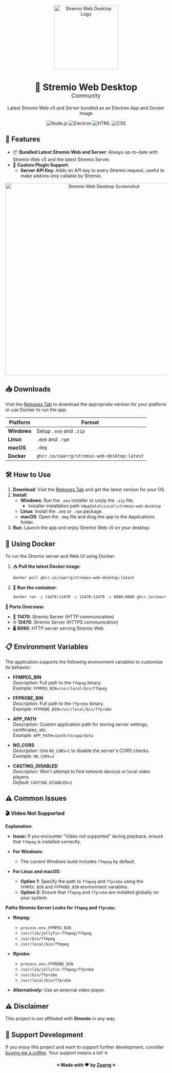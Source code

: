 <p align="center">
  <img src="https://www.stremio.com/website/stremio-logo-small.png" alt="Stremio Web Desktop Logo" width="200" />
</p>
<div align="center">
  <h1>🌌 Stremio Web Desktop<br/><span style="font-size: 0.6em; font-weight: normal;">Community</span></h1>
</div>


<p align="center">Latest Stremio Web v5 and Server bundled as an Electron App and Docker Image</p>
<p align="center">
  <img src="https://img.shields.io/badge/Node.js-43853D?style=for-the-badge&logo=node.js&logoColor=white" alt="Node.js">
  <img src="https://img.shields.io/badge/Electron-191970?style=for-the-badge&logo=electron&logoColor=white" alt="Electron">
  <img src="https://img.shields.io/badge/HTML-239120?style=for-the-badge&logo=html5&logoColor=white" alt="HTML">
  <img src="https://img.shields.io/badge/CSS-239120?style=for-the-badge&logo=css3&logoColor=white" alt="CSS">
</p>

## 🌟 **Features**
- 📦 **Bundled Latest Stremio Web and Server**: Always up-to-date with Stremio Web v5 and the latest Stremio Server.
- 🔧 **Custom Plugin Support**:
    - **Server API Key**: Adds an API key to every Stremio request, useful to make addons only callable by Stremio.

<p align="center">
  <img src="https://i.imgur.com/s3vwk0z.png" alt="Stremio Web Desktop Screenshot" width="600" />
</p>

## 📥 **Downloads**
Visit the [Releases Tab](https://github.com/Zaarrg/stremio-web-desktop/releases) to download the appropriate version for your platform or use Docker to run the app.

| Platform     | Format                  |
|--------------|-------------------------|
| **Windows**  | Setup `.exe` and `.zip` |
| **Linux**    | `.deb` and `.rpm`       |
| **macOS**    | `.dmg`                  |
| **Docker**   | `ghcr.io/zaarrg/stremio-web-desktop:latest` |

## 🛠️ **How to Use**
1. **Download**: Visit the [Releases Tab](https://github.com/Zaarrg/stremio-web-desktop/releases) and get the latest version for your OS.
2. **Install**:
    - **Windows**: Run the `.exe` installer or unzip the `.zip` file.
        - Installer installation path ``%AppData%\Local\stremio-web-desktop``
    - **Linux**: Install the `.deb` or `.rpm` package.
    - **macOS**: Open the `.dmg` file and drag the app to the Applications folder.
3. **Run**: Launch the app and enjoy Stremio Web v5 on your desktop.

## 🐳 **Using Docker**

To run the Stremio server and Web UI using Docker:

1. 📥 **Pull the latest Docker image**:
    ```bash
    docker pull ghcr.io/zaarrg/stremio-web-desktop:latest
    ```
2. 🚀 **Run the container**:
    ```bash
    docker run -p 11470:11470 -p 12470:12470 -p 8080:8080 ghcr.io/zaarrg/stremio-web-desktop:latest
    ```
**📌 Ports Overview:**
- 🔌 **11470**: Stremio Server (HTTP communication)
- 🌐 **12470**: Stremio Server (HTTPS communication)
- 🖥️ **8080**: HTTP server serving Stremio Web


## 📋 **Environment Variables**

The application supports the following environment variables to customize its behavior:

- **FFMPEG_BIN**  
  *Description:* Full path to the `ffmpeg` binary.  
  *Example:* `FFMPEG_BIN=/usr/local/bin/ffmpeg`

- **FFPROBE_BIN**  
  *Description:* Full path to the `ffprobe` binary.  
  *Example:* `FFPROBE_BIN=/usr/local/bin/ffprobe`

- **APP_PATH**  
  *Description:* Custom application path for storing server settings, certificates, etc.  
  *Example:* `APP_PATH=/path/to/app/data`

- **NO_CORS**  
  *Description:* Use `NO_CORS=1` to disable the server's CORS checks.  
  *Example:* `NO_CORS=1`

- **CASTING_DISABLED**  
  *Description:* Won't attempt to find network devices or local video players.  
  *Default:* `CASTING_DISABLED=1`

## ⚠️ **Common Issues**

### 🎬 **Video Not Supported**

**Explanation:**

- **Issue:** If you encounter "Video not supported" during playback, ensure that `ffmpeg` is installed correctly.

- **For Windows:**
    - The current Windows build includes `ffmpeg` by default.

- **For Linux and macOS:**
    - **Option 1:** Specify the path to `ffmpeg` and `ffprobe` using the `FFMPEG_BIN` and `FFPROBE_BIN` environment variables.
    - **Option 2:** Ensure that `ffmpeg` and `ffprobe` are installed globally on your system.

**Paths Stremio Server Looks for `ffmpeg` and `ffprobe`:**

- **ffmpeg:**
    - `process.env.FFMPEG_BIN`
    - `/usr/lib/jellyfin-ffmpeg/ffmpeg`
    - `/usr/bin/ffmpeg`
    - `/usr/local/bin/ffmpeg`

- **ffprobe:**
    - `process.env.FFPROBE_BIN`
    - `/usr/lib/jellyfin-ffmpeg/ffprobe`
    - `/usr/bin/ffprobe`
    - `/usr/local/bin/ffprobe`

- **Alternatively:** Use an external video player.


## ⚠️ **Disclaimer**
This project is not affiliated with **Stremio** in any way.

## 🤝 **Support Development**
If you enjoy this project and want to support further development, consider [buying me a coffee](https://ko-fi.com/zaarrg). Your support means a lot! ☕

<p align="center">
  <strong>⭐ Made with ❤️ by <a href="https://github.com/Zaarrg">Zaarrg</a> ⭐</strong>
</p>
